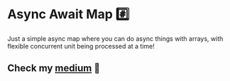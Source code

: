 # Async Await Map #️⃣
Just a simple async map where you can do async things with arrays, with flexible concurrent unit being processed at a time!

## Check my [medium](https://medium.com/@m.fatihalaziz) 💖
